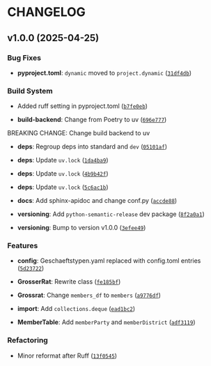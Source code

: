 # CHANGELOG


## v1.0.0 (2025-04-25)

### Bug Fixes

- **pyproject.toml**: `dynamic` moved to `project.dynamic`
  ([`31df4db`](https://github.com/networkscientist/Grosser-Rat-Wrapper/commit/31df4db3b10e5de1d42b2301e52d2b0c73605cca))

### Build System

- Added ruff setting in pyproject.toml
  ([`b7fe0eb`](https://github.com/networkscientist/Grosser-Rat-Wrapper/commit/b7fe0eb4794654983bda55ff8fdce71d82cb22ca))

- **build-backend**: Change from Poetry to uv
  ([`696e777`](https://github.com/networkscientist/Grosser-Rat-Wrapper/commit/696e77764957aeadde1fd7cf6e5a9fd171eb40a3))

BREAKING CHANGE: Change build backend to uv

- **deps**: Regroup deps into standard and `dev`
  ([`05101af`](https://github.com/networkscientist/Grosser-Rat-Wrapper/commit/05101af64f6652e56b698729871395c5dd426782))

- **deps**: Update `uv.lock`
  ([`1da4ba9`](https://github.com/networkscientist/Grosser-Rat-Wrapper/commit/1da4ba930d1103afddbe27fed840edeecad1d709))

- **deps**: Update `uv.lock`
  ([`4b9b42f`](https://github.com/networkscientist/Grosser-Rat-Wrapper/commit/4b9b42f6afdf8e8f129021aac1adabf306d23c0b))

- **deps**: Update `uv.lock`
  ([`5c6ac1b`](https://github.com/networkscientist/Grosser-Rat-Wrapper/commit/5c6ac1b6ac66ce6b2cc9c310767a54bf3c557daa))

- **docs**: Add sphinx-apidoc and change conf.py
  ([`accde88`](https://github.com/networkscientist/Grosser-Rat-Wrapper/commit/accde88472160666f9b14ef87d605b492b397f8b))

- **versioning**: Add `python-semantic-release` dev package
  ([`8f2a0a1`](https://github.com/networkscientist/Grosser-Rat-Wrapper/commit/8f2a0a1fa43cd675f895e43e4695e607ee083853))

- **versioning**: Bump to version v1.0.0
  ([`3efee49`](https://github.com/networkscientist/Grosser-Rat-Wrapper/commit/3efee499538bea86fd0eaa76288e5e44400a2355))

### Features

- **config**: Geschaeftstypen.yaml replaced with config.toml entries
  ([`5d23722`](https://github.com/networkscientist/Grosser-Rat-Wrapper/commit/5d23722e1e3608a0d23e2f2bb4ad6b0f5f6174af))

- **GrosserRat**: Rewrite class
  ([`fe185bf`](https://github.com/networkscientist/Grosser-Rat-Wrapper/commit/fe185bff13f1b940bada00c495faf97d55a56229))

- **Grossrat**: Change `members_df` to `members`
  ([`a9776df`](https://github.com/networkscientist/Grosser-Rat-Wrapper/commit/a9776dff9360ec955d256be0a61d7739798f9c00))

- **import**: Add `collections.deque`
  ([`ead1bc2`](https://github.com/networkscientist/Grosser-Rat-Wrapper/commit/ead1bc2986d308527820c7b9f4c35bd077b30cb5))

- **MemberTable**: Add `memberParty` and `memberDistrict`
  ([`adf3119`](https://github.com/networkscientist/Grosser-Rat-Wrapper/commit/adf311904f993a1aee22b2c9f8668be35e1b2c0c))

### Refactoring

- Minor reformat after Ruff
  ([`13f0545`](https://github.com/networkscientist/Grosser-Rat-Wrapper/commit/13f05455fefece2c46d62d96144b3d1612853c64))
